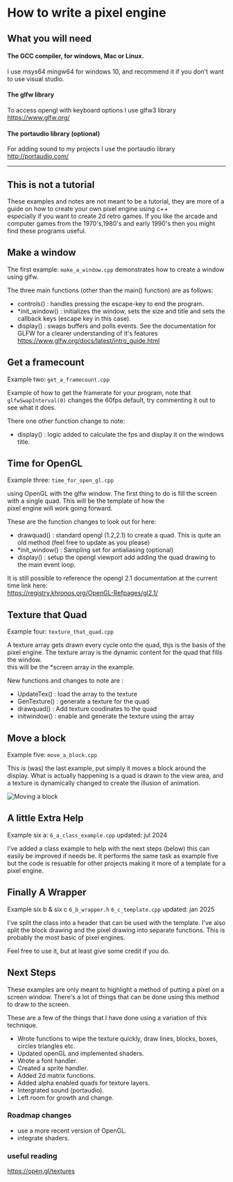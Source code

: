 # How to write a pixel engine
## What you will need

#### The GCC compiler, for windows, Mac or Linux.
I use msys64 mingw64 for windows 10, and recommend it if you don't want to use visual studio.

#### The glfw library
To access opengl with keyboard options I use glfw3 library
 https://www.glfw.org/

#### The portaudio library (optional)
For adding sound to my projects I use the portaudio library
http://portaudio.com/

----
## This is not a tutorial

These examples and notes are not meant to be a tutorial, they are more of a guide on how to create your own pixel engine using c++\
especially if you want to create 2d retro games. If you like the arcade and computer games from the 1970's,1980's and early 1990's then you might
find these programs useful.

## Make a window

The first example:
```make_a_window.cpp```
demonstrates how to create a window using glfw.

The three main functions (other than the main() function) are as follows:
* controls() : handles pressing the escape-key to end the program.
* *init_window() : initializes the window, sets the size and title and sets the callback keys (escape key in this case).
* display() : swaps buffers and polls events.
See the documentation for GLFW for a clearer understanding of it's features\
https://www.glfw.org/docs/latest/intro_guide.html

## Get a framecount

Example two: 
```get_a_framecount.cpp```

Example of how to get the framerate for your program, note that ```glfwSwapInterval(0)``` changes the 60fps default, try commenting it out to see what it does.

There one other function change to note:

* display() : logic added to calculate the fps and display it on the windows title.

## Time for OpenGL

Example three: 
```time_for_open_gl.cpp```

using OpenGL with the glfw window. The first thing to do is fill the screen with a single quad. This will be the template of how the\
pixel engine will work going forward.

These are the function changes to look out for here:
* drawquad() : standard opengl (1.2,2.1) to create a quad. This is quite an old method (feel free to update as you please)
* *init_window() : Sampling set for antialiasing (optional)
* display() : setup the opengl viewport add adding the quad drawing to the main event loop.

It is still possible to reference the opengl 2.1 documentation at the current time link here:\
https://registry.khronos.org/OpenGL-Refpages/gl2.1/

## Texture that Quad

Example four:
```texture_that_quad.cpp```

A texture array gets drawn every cycle onto the quad, thjs is the basis of the pixel engine. The texture array is the dynamic content for the quad that fills the window.\
this will be the *screen array in the example.

New functions and changes to note are :
* UpdateTex() : load the array to the texture
* GenTexture() : generate a texture for the quad
* drawquad() : Add texture coodinates to the quad
* initwindow() : enable and generate the texture using the array

## Move a block

Example five:
```move_a_block.cpp```

This is (was) the last example, put simply it moves a block around the display.
What is actually happening is a quad is drawn to the view area, and a texture is dynamically changed to create the illusion of animation.

![Moving a block](./moveblock.jpg)

## A little Extra Help
Example six a:
```6_a_class_example.cpp```
updated: jul 2024

I've added a class example to help with the next steps (below) this can easily be improved if needs be. It performs the same task as example five but the code is resuable for other projects making it more of a template for a pixel engine.

## Finally A Wrapper
Example six b & six c
```6_b_wrapper.h```
```6_c_template.cpp```
updated: jan 2025

I've split the class into a header that can be used with the template. I've also split the block drawing and the pixel drawing into separate functions.
This is probably the most basic of pixel engines.


Feel free to use it, but at least give some credit if you do.

## Next Steps

These examples are only meant to highlight a method of putting a pixel on a screen window. There's a lot of things that can be done using this method to draw to the screen.

These are a few of the things that I have done using a variation of this technique.

* Wrote functions to wipe the texture quickly, draw lines, blocks, boxes, circles triangles etc.
* Updated openGL and implemented shaders.
* Wrote a font handler.
* Created a sprite handler.
* Added 2d matrix functions.
* Added alpha enabled quads for texture layers.
* Intergrated sound (portaudio).
* Left room for growth and change.

### Roadmap changes

* use a more recent version of OpenGL.
* integrate shaders.

### useful reading

https://open.gl/textures
